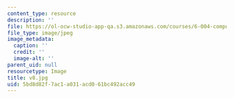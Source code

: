 ```yaml
---
content_type: resource
description: ''
file: https://ol-ocw-studio-app-qa.s3.amazonaws.com/courses/6-004-computation-structures-spring-2017/5bd8d82f7ac1a031acd061bc492acc49_v8.jpg
file_type: image/jpeg
image_metadata:
  caption: ''
  credit: ''
  image-alt: ''
parent_uid: null
resourcetype: Image
title: v8.jpg
uid: 5bd8d82f-7ac1-a031-acd0-61bc492acc49
---
```

